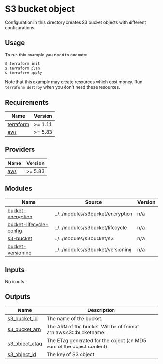 # S3 bucket object

Configuration in this directory creates S3 bucket objects with different configurations.

## Usage

To run this example you need to execute:

```bash
$ terraform init
$ terraform plan
$ terraform apply
```

Note that this example may create resources which cost money. Run `terraform destroy` when you don't need these resources.

<!-- BEGIN_TF_DOCS -->
## Requirements

| Name | Version |
|------|---------|
| <a name="requirement_terraform"></a> [terraform](#requirement\_terraform) | >= 1.11 |
| <a name="requirement_aws"></a> [aws](#requirement\_aws) | >= 5.83 |

## Providers

| Name | Version |
|------|---------|
| <a name="provider_aws"></a> [aws](#provider\_aws) | >= 5.83 |

## Modules

| Name | Source | Version |
|------|--------|---------|
| <a name="bucket-encryption"></a> [bucket\-encryption](#module\_encryption) | ../../modules/s3bucket/encryption | n/a |
| <a name="bucket-lifecycle-config"></a> [bucket\-lifecycle\-config](#module\_object\_complete) | ../../modules/s3bucket/lifecycle | n/a |
| <a name="s3-bucket"></a> [s3\-bucket](#module\_object\_locked) | ../../modules/s3bucket/s3 | n/a |
| <a name="bucket-versioning"></a> [bucket\-versioning](#module\_object\_with\_override\_default\_tags) | ../../modules/s3bucket/versioning | n/a |


## Inputs

No inputs.

## Outputs

| Name | Description |
|------|-------------|
| <a name="s3-bucket-name-output"></a> [s3\_bucket\_id](#output\_s3\_bucket\_id) | The name of the bucket. |
| <a name="s3-bucket-arn-output"></a> [s3\_bucket\_arn](#output\_s3\_bucket\_arn) | The ARN of the bucket. Will be of format arn:aws:s3:::bucketname.|
| <a name="s3-bucket-endpoint-output"></a> [s3\_object\_etag](#output\_s3\_object\_etag) | The ETag generated for the object (an MD5 sum of the object content). |
| <a name="s3-bucket-url-output"></a> [s3\_object\_id](#output\_s3\_object\_id) | The key of S3 object |
<!-- END_TF_DOCS -->
